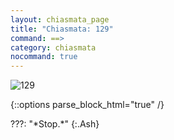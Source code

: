 ```yaml
---
layout: chiasmata_page
title: "Chiasmata: 129"
command: ==>
category: chiasmata
nocommand: true
---
```


![129](/chiasmata/images/narrative/)

{::options parse_block_html="true" /}
<div class="dialogue">
???: "*Stop.*" 
{:.Ash}
</div>
